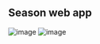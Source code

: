 ## Season web app

![image](https://user-images.githubusercontent.com/88373470/187306701-cf6fcc7e-92ef-4a47-a5cd-00b4f14b5b84.png)
![image](https://user-images.githubusercontent.com/88373470/187306689-34830d35-2821-4d2e-bc9d-e60f959f2304.png)
